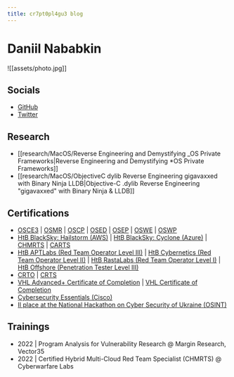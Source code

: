 ```yaml
---
title: cr7pt0pl4gu3 blog
---
```

# Daniil Nababkin
![[assets/photo.jpg]]
## Socials
- [GitHub](https://github.com/cr7pt0pl4gu3)
- [Twitter](https://twitter.com/cr7pt0pl4gu3)
## Research
- [[research/MacOS/Reverse Engineering and Demystifying _OS Private Frameworks|Reverse Engineering and Demystifying *OS Private Frameworks]]
- [[research/MacOS/ObjectiveC dylib Reverse Engineering gigavaxxed with Binary Ninja LLDB|Objective-C .dylib Reverse Engineering "gigavaxxed" with Binary Ninja & LLDB]]
## Certifications
- [OSCE3](https://www.credential.net/d2416d55-c97d-4484-a54a-590fbe82fa93) | [OSMR](https://www.credential.net/5e06082b-a004-4632-8907-2d4e21f2b312) | [OSCP](https://www.credential.net/c644175d-738f-4f7f-b835-fb79118c7162) | [OSED](https://www.credential.net/e62f5915-2126-4d37-8980-d9c3cb4b2b75) | [OSEP](https://www.credential.net/fabc5f30-7e00-4631-9b00-4a9621534180) | [OSWE](https://www.credential.net/3001de48-f76b-4a80-a2e3-5d34a05637e9) | [OSWP](https://www.credential.net/92884c30-123c-4a2f-b9ac-1ec919230153)
- [HtB BlackSky: Hailstorm (AWS)](https://cr7pt0pl4gu3.github.io/assets/BlackSky_Hailstorm.pdf) | [HtB BlackSky: Cyclone (Azure)](https://cr7pt0pl4gu3.github.io/assets/BlackSky_Cyclone.pdf) | [CHMRTS](https://www.credential.net/133d04f2-2385-431d-9bef-e413fe3bc04a) | [CARTS](https://www.credential.net/e85c6571-3bc9-4cef-b3b8-f51aef980a63) 
- [HtB APTLabs (Red Team Operator Level III)](https://cr7pt0pl4gu3.github.io/assets/APTLabs.pdf) | [HtB Cybernetics (Red Team Operator Level II)](https://cr7pt0pl4gu3.github.io/assets/Cybernetics.pdf) | [HtB RastaLabs (Red Team Operator Level I)](https://cr7pt0pl4gu3.github.io/assets/RastaLabs.pdf) | [HtB Offshore (Penetration Tester Level III)](https://cr7pt0pl4gu3.github.io/assets/Offshore.pdf)
- [CRTO](https://eu.badgr.com/public/assertions/5O-QRyBiTqKXmoU4K1iqlw) | [CRTS](https://www.credential.net/a4f04ae5-1bbd-4620-89de-d744adc5842a)
- [VHL Advanced+ Certificate of Completion](https://cr7pt0pl4gu3.github.io/assets/VHL_plus.pdf) | [VHL Certificate of Completion](https://cr7pt0pl4gu3.github.io/assets/VHL.pdf)
- [Cybersecurity Essentials (Cisco)](https://www.credly.com/badges/4e311c24-4173-4ea7-811f-c2bd775c6f89/public_url "https://www.credly.com/badges/4e311c24-4173-4ea7-811f-c2bd775c6f89/public_url")
- [II place at the National Hackathon on Cyber Security of Ukraine (OSINT)](https://cr7pt0pl4gu3.github.io/assets/HXK3.pdf)
## Trainings
* 2022 | Program Analysis for Vulnerability Research @ Margin Research, Vector35
* 2022 | Certified Hybrid Multi-Cloud Red Team Specialist (CHMRTS) @ Cyberwarfare Labs